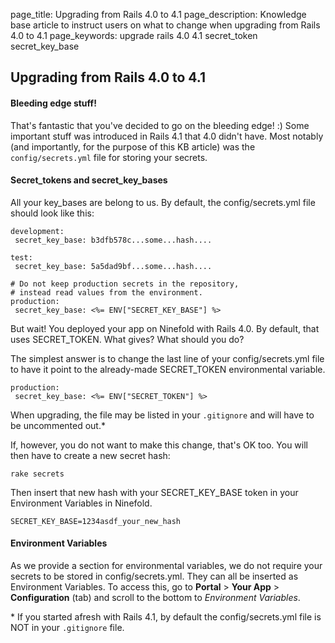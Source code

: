 page_title:       Upgrading from Rails 4.0 to 4.1
page_description: Knowledge base article to instruct users on what to change when upgrading from Rails 4.0 to 4.1
page_keywords:    upgrade rails 4.0 4.1 secret_token secret_key_base

## Upgrading from Rails 4.0 to 4.1

#### Bleeding edge stuff!
That's fantastic that you've decided to go on the bleeding edge! :) Some important stuff was introduced in Rails 4.1 that 4.0 didn't have. Most notably (and importantly, for the purpose of this KB article) was the `config/secrets.yml` file for storing your secrets.  

#### Secret_tokens and secret_key_bases
All your key_bases are belong to us. By default, the config/secrets.yml file should look like this:

    development:
     secret_key_base: b3dfb578c...some...hash....

    test:
     secret_key_base: 5a5dad9bf...some...hash....

    # Do not keep production secrets in the repository,
    # instead read values from the environment.
    production:
     secret_key_base: <%= ENV["SECRET_KEY_BASE"] %>

But wait! You deployed your app on Ninefold with Rails 4.0. By default, that uses SECRET_TOKEN.  What gives? What should you do?

The simplest answer is to change the last line of your config/secrets.yml file to have it point to the already-made SECRET_TOKEN environmental variable.

    production:
     secret_key_base: <%= ENV["SECRET_TOKEN"] %>

When upgrading, the file may be listed in your `.gitignore` and will have to be uncommented out.*

If, however, you do not want to make this change, that's OK too. You will then have to create a new secret hash:

    rake secrets

Then insert that new hash with your SECRET_KEY_BASE token in your Environment Variables in Ninefold.

    SECRET_KEY_BASE=1234asdf_your_new_hash

#### Environment Variables
As we provide a section for environmental variables, we do not require your secrets to be stored in config/secrets.yml.  They can all be inserted as Environment Variables.  To access this, go to __Portal__ > __Your App__ > __Configuration__ (tab) and scroll to the bottom to _Environment Variables_.

\* If you started afresh with Rails 4.1, by default the config/secrets.yml file is NOT in your `.gitignore` file.
